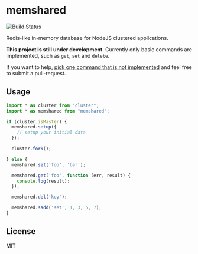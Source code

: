 # memshared

[![Build Status](https://secure.travis-ci.org/endel/memshared.png?branch=master)](http://travis-ci.org/endel/memshared)

Redis-like in-memory database for NodeJS clustered applications.

**This project is still under development**. Currently only basic commands are
implemented, such as `get`, `set` and `delete`.

If you want to help, [pick one command that is not
implemented](https://github.com/endel/memshared/tree/master/src/commands) and
feel free to submit a pull-request.

## Usage

```typescript
import * as cluster from "cluster";
import * as memshared from "memshared";

if (cluster.isMaster) {
  memshared.setup({
    // setup your initial data
  });

  cluster.fork();

} else {
  memshared.set('foo', 'bar');

  memshared.get('foo', function (err, result) {
    console.log(result);
  });

  memshared.del('key');

  memshared.sadd('set', 1, 3, 5, 7);
}
```

## License

MIT
